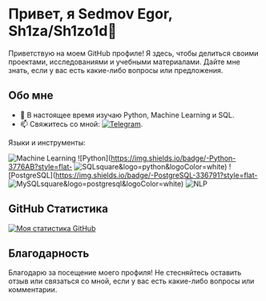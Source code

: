 
# Привет, я Sedmov Egor, Sh1za/Sh1zo1d👋

Приветствую на моем GitHub профиле! Я здесь, чтобы делиться своими проектами, исследованиями и учебными материалами. Дайте мне знать, если у вас есть какие-либо вопросы или предложения.

## Обо мне

- 🌱 В настоящее время изучаю Python, Machine Learning и SQL.
- 📫 Свяжитесь со мной: [![Telegram](https://img.shields.io/badge/-Telegram-0088cc?style=flat-square&logo=Telegram&logoColor=white)](https://t.me/Sh1zo1).


Языки и инструменты:

![Machine Learning](https://img.shields.io/badge/-Machine%20Learning-FF9900?style=flat-square&logo=python&logoColor=white)   ![Python](https://img.shields.io/badge/-Python-3776AB?style=flat-   ![SQL](https://img.shields.io/badge/-SQL-4479A1?style=flat-square&logo=sql&logoColor=white)square&logo=python&logoColor=white)    ![PostgreSQL](https://img.shields.io/badge/-PostgreSQL-336791?style=flat-   ![MySQL](https://img.shields.io/badge/-MySQL-4479A1?style=flat-square&logo=mysql&logoColor=white)square&logo=postgresql&logoColor=white)    ![NLP](https://img.shields.io/badge/-NLP-00BFFF?style=flat-square&logo=nlp&logoColor=white)

## GitHub Статистика

[![Моя статистика GitHub](https://github-readme-stats.vercel.app/api?username=Sh1zo1d&show_icons=true&theme=radical)](https://github.com/Sh1zo1d)

## Благодарность

Благодарю за посещение моего профиля! Не стесняйтесь оставить отзыв или связаться со мной, если у вас есть какие-либо вопросы или комментарии.


